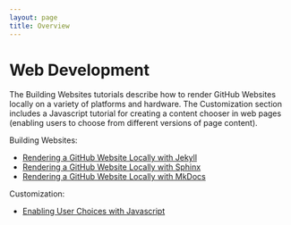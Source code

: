 ```yaml
---
layout: page
title: Overview
---
```



Web Development
==================

The Building Websites tutorials describe how to render GitHub Websites locally on a variety of platforms and hardware. The Customization section includes a Javascript tutorial for creating a content chooser in web pages (enabling users to choose from different versions of page content).

Building Websites:

- [Rendering a GitHub Website Locally with Jekyll](Jekyll_Tutorial.md)
- [Rendering a GitHub Website Locally with Sphinx](Sphinx_Tutorial.md)
- [Rendering a GitHub Website Locally with MkDocs](mkdocs.md)

Customization:  

- [Enabling User Choices with Javascript](javascript_chooser.md)
